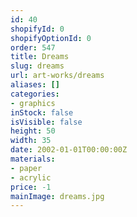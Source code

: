 ```yaml
---
id: 40
shopifyId: 0
shopifyOptionId: 0
order: 547
title: Dreams
slug: dreams
url: art-works/dreams
aliases: []
categories:
- graphics
inStock: false
isVisible: false
height: 50
width: 35
date: 2002-01-01T00:00:00Z
materials:
- paper
- acrylic
price: -1
mainImage: dreams.jpg
---
```

